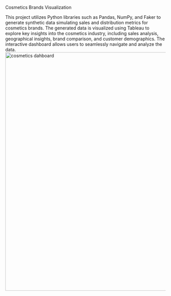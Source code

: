 Cosmetics Brands Visualization

This project utilizes Python libraries such as Pandas, NumPy, and Faker to generate synthetic data simulating sales and distribution metrics for cosmetics brands. The generated data is visualized using Tableau to explore key insights into the cosmetics industry, including sales analysis, geographical insights, brand comparison, and customer demographics. The interactive dashboard allows users to seamlessly navigate and analyze the data.
<img width="750" alt="cosmetics dahboard" src="https://github.com/KeerthiNiva/Cosmetic-Brands-Sales-Analysis/assets/125920340/4e3e9497-7954-4ffb-bb36-721db1c4c038">
